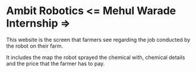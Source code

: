 # Ambit Robotics <= Mehul Warade Internship =>

This website is the screen that farmers see regarding the job conducted by the robot on their farm.

It includes the map the robot sprayed the chemical with, chemical details and the price that the farmer has to pay.
